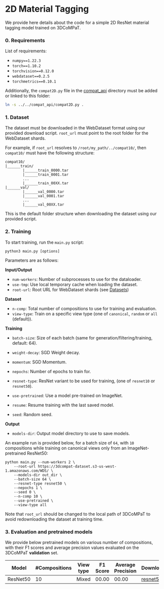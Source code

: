 # 2D Material Tagging

We provide here details about the code for a simple 2D ResNet material tagging model trained on 3DCoMPaT.

### 0. Requirements
List of requirements:

- `numpy==1.22.3`
- `torch==1.10.2`
- `torchvision==0.12.0`
- `webdataset==0.2.5`
- `torchmetrics==0.10.1`

Additionally, the `compat2D.py` file in the [compat_api](../../compat_api/) directory must be added or linked to this folder:

```bash
ln -s ../../compat_api/compat2D.py .
```

### 1. Dataset
The dataset must be downloaded in the WebDataset format using our provided download script. `root_url` must point to the root folder for the WebDataset shards.

For example, if `root_url` resolves to `/root/my_path/../compat10/`, then `compat10/` must have the following structure:

```
compat10/
|______train/
        |______train_0000.tar
        |______train_0001.tar
        ...
        |______train_00XX.tar
|______val/
        |______val_0000.tar
        |______val_0001.tar
        ...
        |______val_00XX.tar
```

This is the default folder structure when downloading the dataset using our provided script.

### 2. Training
To start training, run the `main.py` script:

`python3 main.py [options]`

Parameters are as follows:

**Input/Output**
- `num-workers`: Number of subprocesses to use for the dataloader.
- `use-tmp`: Use local temporary cache when loading the dataset.
- `root-url`: Root URL for WebDataset shards (see [Datasets](#1-dataset))


**Dataset**
- `n-comp`: Total number of compositions to use for training and evaluation.
- `view-type`: Train on a specific view type (one of `canonical`, `random` or `all` (default)).


**Training**
- `batch-size`: Size of each batch (same for generation/filtering/training, default: 64).
- `weight-decay`: SGD Weight decay.
- `momentum`: SGD Momentum.

- `nepochs`: Number of epochs to train for.
- `resnet-type`: ResNet variant to be used for training, (one of `resnet10` or `resnet50`).
- `use-pretrained`: Use a model pre-trained on ImageNet.

- `resume`: Resume training with the last saved model.
- `seed`: Random seed.

**Output**

- `models-dir`: Output model directory to use to save models.

An example run is provided below, for a batch size of `64`, with `10` compositions while training on canonical views only from an ImageNet-pretrained ResNet50:

```
python main.py --num-workers 2 \
    --root-url https://3dcompat-dataset.s3-us-west-1.amazonaws.com/WDS/ \
    --models-dir out_dir \
    --batch-size 64 \
    --resnet-type resnet50 \
    --nepochs 1 \
    --seed 0 \
    --n-comp 10 \
	--use-pretrained \
    --view-type all
```

Note that `root_url` should be changed to the local path of 3DCoMPaT to avoid redownloading the dataset at training time.

### 3. Evaluation and pretrained models
We provide below pretrained models on various number of compositions, with their F1 scores and average precision values evaluated on the 3DCoMPaT **validation** set.

| Model | #Compositions | View type | F1 Score | Average Precision | Download |
|--|--|--|--|--|--|
|ResNet50 | 10 | Mixed | 00.00 | 00.00 | [resnet50](http://TODO/) | 

